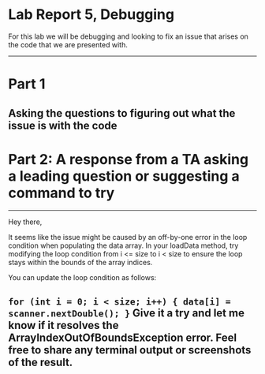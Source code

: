 # Lab Report 5, Debugging

For this lab we will be debugging and looking to fix an issue that arises on the code that we are presented with. 

---

# Part 1 

## Asking the questions to figuring out what the issue is with the code



# Part 2: A response from a TA asking a leading question or suggesting a command to try 
---
Hey there,

It seems like the issue might be caused by an off-by-one error in the loop condition when populating the data array. In your loadData method, try modifying the loop condition from i <= size to i < size to ensure the loop stays within the bounds of the array indices.

You can update the loop condition as follows:

``
for (int i = 0; i < size; i++) {
    data[i] = scanner.nextDouble();
}
``
Give it a try and let me know if it resolves the ArrayIndexOutOfBoundsException error. Feel free to share any terminal output or screenshots of the result.
---
